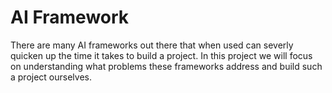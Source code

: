 # AI Framework

There are many AI frameworks out there that when used can severly quicken up the time it takes to build a project. In this project we will focus on understanding what problems these frameworks address and build such a project ourselves.

